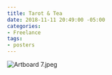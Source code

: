 ```yaml
---
title: Tarot & Tea
date: 2018-11-11 20:49:00 -05:00
categories:
- Freelance
tags:
- posters
---
```


![Artboard 7.jpeg](/uploads/Artboard%207.jpeg)